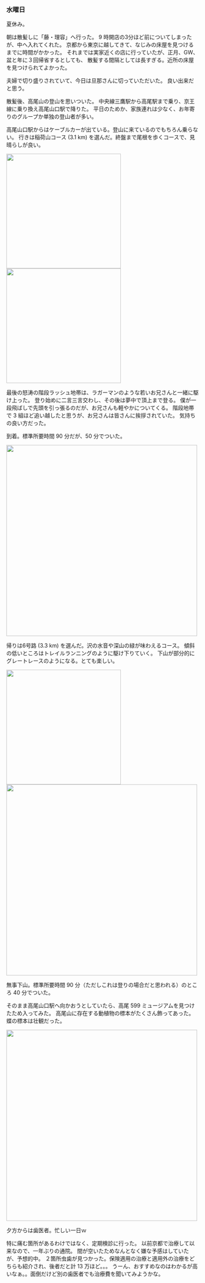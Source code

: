 ### 水曜日

夏休み。

朝は散髪しに「藤・理容」へ行った。
9 時開店の3分ほど前についてしまったが、中へ入れてくれた。
京都から東京に越してきて、なじみの床屋を見つけるまでに時間がかかった。
それまでは実家近くの店に行っていたが、正月、GW、盆と年に３回帰省するとしても、
散髪する間隔としては長すぎる。近所の床屋を見つけられてよかった。

夫婦で切り盛りされていて、今日は旦那さんに切っていただいた。
良い出来だと思う。

散髪後、高尾山の登山を思いついた。
中央線三鷹駅から高尾駅まで乗り、京王線に乗り換え高尾山口駅で降りた。
平日のためか、家族連れは少なく、お年寄りのグループか単独の登山者が多い。

高尾山口駅からはケーブルカーが出ている。登山に来ているのでもちろん乗らない。
行きは稲荷山コース (3.1 km) を選んだ。終盤まで尾根を歩くコースで、見晴らしが良い。

<img src="https://i.imgur.com/O4XLYnj.jpg" width="300">

<img src="https://i.imgur.com/XXZnytj.jpg" width="300">

最後の怒涛の階段ラッシュ地帯は、ラガーマンのような若いお兄さんと一緒に駆け上った。
登り始めに二言三言交わし、その後は夢中で頂上まで登る。
僕が一段飛ばしで先頭を引っ張るのだが、お兄さんも軽やかについてくる。
階段地帯で 3 組ほど追い越したと思うが、お兄さんは皆さんに挨拶されていた。
気持ちの良い方だった。

到着。標準所要時間 90 分だが、50 分でついた。

<img src="https://i.imgur.com/gvghidG.jpg" width="500">

帰りは6号路 (3.3 km) を選んだ。沢の水音や深山の緑が味わえるコース。
傾斜の低いところはトレイルランニングのように駆け下りていく。
下山が部分的にグレートレースのようになる。とても楽しい。

<img src="https://i.imgur.com/lyg9Vvp.jpg" width="300">

<img src="https://i.imgur.com/fY2jQ3l.jpg" width="500">

無事下山。標準所要時間 90 分（ただしこれは登りの場合だと思われる）のところ 40 分でついた。

そのまま高尾山口駅へ向かおうとしていたら、高尾 599 ミュージアムを見つけたため入ってみた。
高尾山に存在する動植物の標本がたくさん飾ってあった。蝶の標本は壮観だった。

<img src="https://i.imgur.com/OF7YaCo.jpg" width="500">

夕方からは歯医者。忙しい一日ｗ

特に痛む箇所があるわけではなく、定期検診に行った。
以前京都で治療して以来なので、一年ぶりの通院。
間が空いたためなんとなく嫌な予感はしていたが、予想的中。
２箇所虫歯が見つかった。保険適用の治療と適用外の治療をどちらも紹介され、後者だと計 13 万ほど。。。
うーん、おすすめなのはわかるが高いなぁ。。面倒だけど別の歯医者でも治療費を聞いてみようかな。